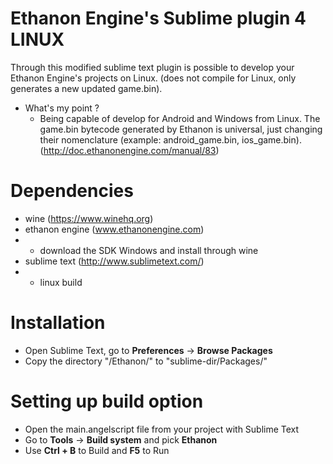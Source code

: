 Ethanon Engine's Sublime plugin 4 LINUX
===========================

Through this modified sublime text plugin is possible to develop your Ethanon Engine's projects on Linux. (does not compile for Linux, only generates a new updated game.bin).

* What's my point ?
  * Being capable of develop for Android and Windows from Linux. The game.bin bytecode generated by Ethanon is universal, just changing their nomenclature (example: android_game.bin, ios_game.bin). (http://doc.ethanonengine.com/manual/83)


Dependencies
============
* wine (https://www.winehq.org)
* ethanon engine (www.ethanonengine.com)
* * download the SDK Windows and install through wine
* sublime text (http://www.sublimetext.com/)
* * linux build

Installation
==============

- Open Sublime Text, go to **Preferences** -> **Browse Packages**
- Copy the directory "/Ethanon/" to "sublime-dir/Packages/"


Setting up build option
==============

- Open the main.angelscript file from your project with Sublime Text
- Go to **Tools** -> **Build system** and pick **Ethanon**
- Use **Ctrl + B** to Build and **F5** to Run
